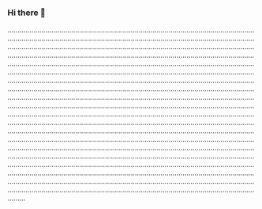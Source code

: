 ### Hi there 👋

.........................................................................................................................................................................................................................................................................................................................................................................................................................................................................................................................................................................................................................................................................................................................................................................................................................................................................................................................................................................................................................................................................................................................................................................................................................................................................................................................................................................................................................................................................................................................................................................................................................................................................................................................................................................................................................................................................................................................................................................................................................................................................................................................................................................................................................................................................................................................................................................................................................................................................................................................................................................................